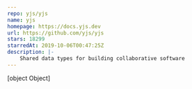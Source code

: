 ```yaml
---
repo: yjs/yjs
name: yjs
homepage: https://docs.yjs.dev
url: https://github.com/yjs/yjs
stars: 18299
starredAt: 2019-10-06T00:47:25Z
description: |-
    Shared data types for building collaborative software
---
```


[object Object]
